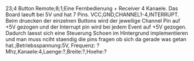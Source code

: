 23;4 Button Remote;8;1;Eine Fernbedienung + Receiver 4 Kanaele. Das Board laeuft bei 5V und hat 7 Pins. VCC,GND,CHANNEL1-4,INTERRUPT. Beim druecken der einzelnen Buttons wird der jeweilige Channel Pin auf +5V gezogen und der Interrupt pin wird bei jedem Event auf +5V gezogen. Dadurch laesst sich eine Steuerung Schoen im Hintergrund implementieren und man muss nciht staendig die pins fragen ob sich da gerade was getan hat.;Betriebsspannung:5V, Frequenz: ? Mhz,Kanaele:4,Laenge:?,Breite:?,Hoehe:?
